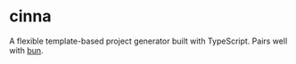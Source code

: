 # cinna

A flexible template-based project generator built with TypeScript. Pairs well with [bun](https://bun.sh).
